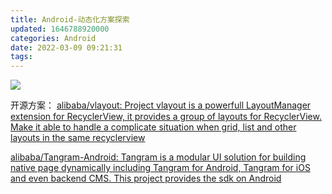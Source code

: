 ```yaml
---
title: Android-动态化方案探索
updated: 1646788920000
categories: Android
date: 2022-03-09 09:21:31
tags:
---
```


![](https://pic3.zhimg.com/80/v2-7179de6b1bfe62fa7aa3c93d5948509a_720w.jpg)

开源方案：
[alibaba/vlayout: Project vlayout is a powerfull LayoutManager extension for RecyclerView, it provides a group of layouts for RecyclerView. Make it able to handle a complicate situation when grid, list and other layouts in the same recyclerview](https://github.com/alibaba/vlayout)

[alibaba/Tangram-Android: Tangram is a modular UI solution for building native page dynamically including Tangram for Android, Tangram for iOS and even backend CMS. This project provides the sdk on Android](https://github.com/alibaba/tangram-android)